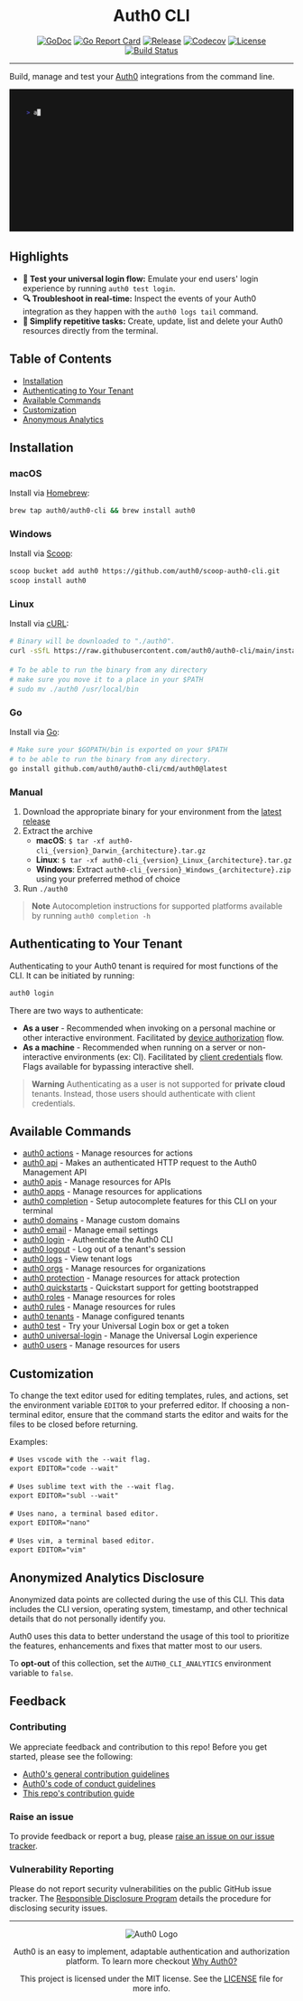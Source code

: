 <div align="center">
  <h1>Auth0 CLI</h1>

[![GoDoc](https://pkg.go.dev/badge/github.com/auth0/auth0-cli.svg)](https://pkg.go.dev/github.com/auth0/auth0-cli)
[![Go Report Card](https://goreportcard.com/badge/github.com/auth0/auth0-cli?style=flat-square)](https://goreportcard.com/report/github.com/auth0/auth0-cli)
[![Release](https://img.shields.io/github/v/release/auth0/auth0-cli?logo=auth0&include_prereleases&style=flat-square)](https://github.com/auth0/auth0-cli/releases)
[![Codecov](https://img.shields.io/codecov/c/github/auth0/auth0-cli?logo=codecov&style=flat-square)](https://codecov.io/gh/auth0/auth0-cli)
[![License](https://img.shields.io/github/license/auth0/auth0-cli.svg?logo=fossa&style=flat-square)](https://github.com/auth0/auth0-cli/blob/main/LICENSE)
[![Build Status](https://img.shields.io/github/actions/workflow/status/auth0/auth0-cli/go.yml?branch=main&style=flat-square&logo=github)](https://github.com/auth0/auth0-cli/actions?query=branch%3Amain)

</div>

---

Build, manage and test your [Auth0](https://auth0.com/) integrations from the command line.

![Auth0 CLI demo showing how to view and assign user roles](./docs/assets/screen-recordings/assign-user-role.gif)

## Highlights

- **🧪 Test your universal login flow:** Emulate your end users' login experience by running `auth0 test login`.
- **🔍 Troubleshoot in real-time:** Inspect the events of your Auth0 integration as they happen with the `auth0 logs tail` command.
- **🔁 Simplify repetitive tasks:** Create, update, list and delete your Auth0 resources directly from the terminal.

## Table of Contents

- [Installation](#installation)
- [Authenticating to Your Tenant](#authenticating-to-your-tenant)
- [Available Commands](#available-commands)
- [Customization](#customization)
- [Anonymous Analytics](#anonymized-analytics-disclosure)

## Installation

### macOS

Install via [Homebrew](https://brew.sh/):

```bash
brew tap auth0/auth0-cli && brew install auth0
```

### Windows

Install via [Scoop](https://scoop.sh/):

```bash
scoop bucket add auth0 https://github.com/auth0/scoop-auth0-cli.git
scoop install auth0
```

### Linux

Install via [cURL](https://curl.se/):

```bash
# Binary will be downloaded to "./auth0".
curl -sSfL https://raw.githubusercontent.com/auth0/auth0-cli/main/install.sh | sh -s -- -b .

# To be able to run the binary from any directory
# make sure you move it to a place in your $PATH
# sudo mv ./auth0 /usr/local/bin
```

### Go

Install via [Go](https://go.dev/):

```bash
# Make sure your $GOPATH/bin is exported on your $PATH
# to be able to run the binary from any directory.
go install github.com/auth0/auth0-cli/cmd/auth0@latest
```

### Manual

1. Download the appropriate binary for your environment from the [latest release](https://github.com/auth0/auth0-cli/releases/latest/)
2. Extract the archive
   - **macOS**: `$ tar -xf auth0-cli_{version}_Darwin_{architecture}.tar.gz`
   - **Linux**: `$ tar -xf auth0-cli_{version}_Linux_{architecture}.tar.gz`
   - **Windows**: Extract `auth0-cli_{version}_Windows_{architecture}.zip` using your preferred method of choice
3. Run `./auth0`

> **Note**
> Autocompletion instructions for supported platforms available by running `auth0 completion -h`

## Authenticating to Your Tenant

Authenticating to your Auth0 tenant is required for most functions of the CLI. It can be initiated by running:

```bash
auth0 login
```

There are two ways to authenticate:

- **As a user** - Recommended when invoking on a personal machine or other interactive environment. Facilitated by [device authorization](https://auth0.com/docs/get-started/authentication-and-authorization-flow/device-authorization-flow) flow.
- **As a machine** - Recommended when running on a server or non-interactive environments (ex: CI). Facilitated by [client credentials](https://auth0.com/docs/get-started/authentication-and-authorization-flow/client-credentials-flow) flow. Flags available for bypassing interactive shell.

> **Warning**
> Authenticating as a user is not supported for **private cloud** tenants. Instead, those users should authenticate with client credentials.

## Available Commands

- [auth0 actions](https://auth0.github.io/auth0-cli/auth0_actions.html) - Manage resources for actions
- [auth0 api](https://auth0.github.io/auth0-cli/auth0_api.html) - Makes an authenticated HTTP request to the Auth0 Management API
- [auth0 apis](https://auth0.github.io/auth0-cli/auth0_apis.html) - Manage resources for APIs
- [auth0 apps](https://auth0.github.io/auth0-cli/auth0_apps.html) - Manage resources for applications
- [auth0 completion](https://auth0.github.io/auth0-cli/auth0_completion.html) - Setup autocomplete features for this CLI on your terminal
- [auth0 domains](https://auth0.github.io/auth0-cli/auth0_domains.html) - Manage custom domains
- [auth0 email](https://auth0.github.io/auth0-cli/auth0_email.html) - Manage email settings
- [auth0 login](https://auth0.github.io/auth0-cli/auth0_login.html) - Authenticate the Auth0 CLI
- [auth0 logout](https://auth0.github.io/auth0-cli/auth0_logout.html) - Log out of a tenant's session
- [auth0 logs](https://auth0.github.io/auth0-cli/auth0_logs.html) - View tenant logs
- [auth0 orgs](https://auth0.github.io/auth0-cli/auth0_orgs.html) - Manage resources for organizations
- [auth0 protection](https://auth0.github.io/auth0-cli/auth0_protection.html) - Manage resources for attack protection
- [auth0 quickstarts](https://auth0.github.io/auth0-cli/auth0_quickstarts.html) - Quickstart support for getting bootstrapped
- [auth0 roles](https://auth0.github.io/auth0-cli/auth0_roles.html) - Manage resources for roles
- [auth0 rules](https://auth0.github.io/auth0-cli/auth0_rules.html) - Manage resources for rules
- [auth0 tenants](https://auth0.github.io/auth0-cli/auth0_tenants.html) - Manage configured tenants
- [auth0 test](https://auth0.github.io/auth0-cli/auth0_test.html) - Try your Universal Login box or get a token
- [auth0 universal-login](https://auth0.github.io/auth0-cli/auth0_universal-login.html) - Manage the Universal Login experience
- [auth0 users](https://auth0.github.io/auth0-cli/auth0_users.html) - Manage resources for users

## Customization

To change the text editor used for editing templates, rules, and actions, set the environment variable `EDITOR` to your
preferred editor. If choosing a non-terminal editor, ensure that the command starts the editor and waits for the files
to be closed before returning.

Examples:

```shell
# Uses vscode with the --wait flag.
export EDITOR="code --wait"

# Uses sublime text with the --wait flag.
export EDITOR="subl --wait"

# Uses nano, a terminal based editor.
export EDITOR="nano"

# Uses vim, a terminal based editor.
export EDITOR="vim"
```

## Anonymized Analytics Disclosure

Anonymized data points are collected during the use of this CLI. This data includes the CLI version, operating system, timestamp, and other technical details that do not personally identify you.

Auth0 uses this data to better understand the usage of this tool to prioritize the features, enhancements and fixes that matter most to our users.

To **opt-out** of this collection, set the `AUTH0_CLI_ANALYTICS` environment variable to `false`.

## Feedback

### Contributing

We appreciate feedback and contribution to this repo! Before you get started, please see the following:

- [Auth0's general contribution guidelines](https://github.com/auth0/open-source-template/blob/master/GENERAL-CONTRIBUTING.md)
- [Auth0's code of conduct guidelines](https://github.com/auth0/open-source-template/blob/master/CODE-OF-CONDUCT.md)
- [This repo's contribution guide](https://github.com/auth0/auth0-cli/blob/main/CONTRIBUTING.md)

### Raise an issue

To provide feedback or report a bug, please [raise an issue on our issue tracker](https://github.com/auth0/auth0-cli/issues).

### Vulnerability Reporting

Please do not report security vulnerabilities on the public GitHub issue tracker. The [Responsible Disclosure Program](https://auth0.com/responsible-disclosure-policy) details the procedure for disclosing security issues.

---

<p align="center">
  <picture>
    <source media="(prefers-color-scheme: light)" srcset="https://cdn.auth0.com/website/sdks/logos/auth0_light_mode.png"   width="150">
    <source media="(prefers-color-scheme: dark)" srcset="https://cdn.auth0.com/website/sdks/logos//auth0_dark_mode.png" width="150">
    <img alt="Auth0 Logo" src="https://cdn.auth0.com/website/sdks/logos/auth0_light_mode.png" width="150">
  </picture>
</p>
<p align="center">Auth0 is an easy to implement, adaptable authentication and authorization platform. To learn more checkout <a href="https://auth0.com/why-auth0">Why Auth0?</a></p>
<p align="center">
This project is licensed under the MIT license. See the <a href="https://github.com/auth0/auth0-cli/blob/main/LICENSE"> LICENSE</a> file for more info.</p>
